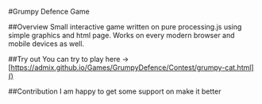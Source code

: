 #Grumpy Defence Game

##Overview
Small interactive game written on pure processing.js using simple graphics and html page.
Works on every modern browser and mobile devices as well.

##Try out
You can try to play here -> [https://admix.github.io/Games/GrumpyDefence/Contest/grumpy-cat.html]()

##Contribution
I am happy to get some support on make it better
